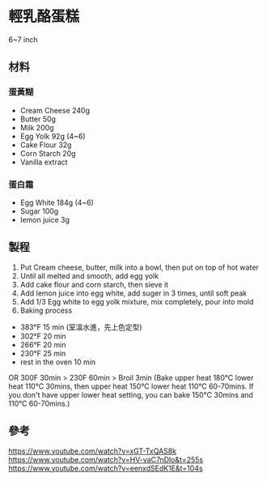 # 輕乳酪蛋糕

6~7 inch

## 材料

### 蛋黃糊
- Cream Cheese 240g
- Butter 50g
- Milk 200g
- Egg Yolk 92g (4~6)
- Cake Flour 32g
- Corn Starch 20g
- Vanilla extract

### 蛋白霜
- Egg White 184g (4~6)
- Sugar 100g
- lemon juice 3g

## 製程

1. Put Cream cheese, butter, milk into a bowl, then put on top of hot water
2. Until all melted and smooth, add egg yolk
3. Add cake flour and corn starch, then sieve it
4. Add lemon juice into egg white, add suger in 3 times, until soft peak
5. Add 1/3 Egg white to egg yolk mixture, mix completely, pour into mold
6. Baking process
  - 383°F 15 min (室溫水進，先上色定型)
  - 302°F 20 min
  - 266°F 20 min
  - 230°F 25 min
  - rest in the oven 10 min

OR 300F 30min > 230F 60min > Broil 3min (Bake upper heat 180°C lower heat 110°C 30mins, then upper heat 150°C lower heat 110°C 60-70mins. If you don't have upper lower heat setting, you can bake 150°C 30mins and 110°C 60-70mins.)

## 參考

https://www.youtube.com/watch?v=xGT-TxQAS8k
https://www.youtube.com/watch?v=HV-vaC7nDlo&t=255s
https://www.youtube.com/watch?v=eenxdSEdK1E&t=104s
